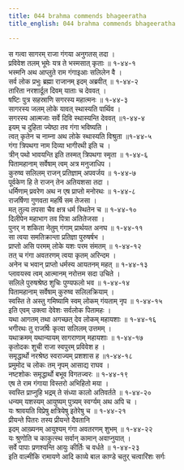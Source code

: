 ```yaml
---
title: 044 brahma commends bhageeratha
title_english: 044 brahma commends bhageeratha

---
```

स गत्वा सागरम् राजा गंगया अनुगतस् तदा ।  
प्रविवेश तलम् भूमेः यत्र ते भस्मसात् कृताः ॥ १-४४-१  
भस्मनि अथ आप्लुते राम गंगाइआः सलिलेन वै ।  
सर्व लोक प्रभुः ब्रह्मा राजानम् इदम् अब्रवीत् ॥ १-४४-२  
तारिता नरशार्दूल दिवम् याताः च देववत् ।  
षष्टिः पुत्र सहस्राणि सगरस्य महात्मनः ॥ १-४४-३  
सागरस्य जलम् लोके यावत् स्थास्यति पार्थिव ।  
सगरस्य आत्मजाः सर्वे दिवि स्थास्यन्ति देववत् ॥१-४४-४  
इयम् च दुहिता ज्येष्ठा तव गंगा भविष्यति ।  
त्वत् कृतेन च नाम्ना अथ लोके स्थास्यति विश्रुता ॥१-४४-५  
गंगा त्रिपथगा नाम दिव्या भागीरथी इति च ।  
त्रीन् पथो भावयन्ति इति तस्मत् त्रिपथगा स्मृता ॥ १-४४-६  
पितामहानाम् सर्वेषाम् त्वम् अत्र मनुजाधिप ।  
कुरुष्व सलिलम् राजन् प्रतिज्ञाम् अपवर्जय ॥ १-४४-७  
पूर्वकेण हि ते राजन् तेन अतियशसा तदा ।  
धर्मिणाम् प्रवरेण अथ न एष प्राप्तो मनोरथः ॥ १-४४-८  
राजर्षिणा गुणवता महर्षि सम तेजसा ।  
मत् तुल्य तपसा चैव क्षत्र धर्म स्थितेन च ॥ १-४४-१०  
दिलीपेन महाभाग तव पित्रा अतितेजसा ।  
पुनर् न शकिता नेतुम् गंगाम् प्रार्थयत अनघ ॥ १-४४-११  
सा त्वया समतिक्रान्ता प्रतिज्ञा पुरुषर्षभ ।  
प्राप्तो असि परमम् लोके यशः परम संमतम् ॥ १-४४-१२  
तत् च गंगा अवतरणम् त्वया कृतम् अरिन्दम ।  
अनेन च भवान् प्राप्तो धर्मस्य आयतनम् महत् ॥ १-४४-१३  
प्लावयस्व त्वम् आत्मानम् नरोत्तम सदा उचिते ।  
सलिले पुरुषश्रेष्ठ शुचिः पुण्यफलो भव ॥ १-४४-१४  
पितामहानाम् सर्वेषाम् कुरुष्व सलिलक्रियाम् ।  
स्वस्ति ते अस्तु गमिष्यामि स्वम् लोकम् गंयताम् नृप ॥ १-४४-१५  
इति एवम् उक्त्वा देवेशः सर्वलोक पितामहः ।  
यथा आगतम् तथा अगच्छत् देव लोकम् महायशाः ॥ १-४४-१६  
भगीरथः तु राजर्षिः कृत्वा सलिलम् उत्तमम् ।  
यथाक्रमम् यथान्यायम् सागराणाम् महायशाः ॥ १-४४-१७  
कृतोदकः शुची राजा स्वपुरम् प्रविवेश ह ।  
समृद्धार्थो नरश्रेष्ठ स्वराज्यम् प्रशशास ह ॥१-४४-१८  
प्रमुमोद च लोकः तम् नृपम् आसाद्य राघव ।  
नष्टशोकः समृद्धार्थो बभूव विगतज्वरः ॥ १-४४-१९  
एष ते राम गंगाया विस्तरो अभिहितो मया ।  
स्वस्ति प्राप्नुहि भद्रम् ते संध्या कालो अतिवर्तते ॥ १-४४-२०  
धन्यम् यशस्यम् आयुष्यम् पुत्र्यम् स्वर्ग्यम् अथ अपि च ।  
यः श्रावयति विप्रेषु क्षत्रियेषु इतेरेषु च ॥ १-४४-२१  
प्रीयन्ते पितरः तस्य प्रीयन्ते दैवतानि  
इदम् आख़्यनम् आयुश्यम् गंगा अवतरणम् शुभम् ॥ १-४४-२२  
यः श्रुणोति च काकुत्स्थ सर्वान् कामान् अवाप्नुयात् ।  
सर्वे पापाः प्रणश्यन्ति आयुः कीर्तिः च वर्धते ॥ १-४४-२३  
इति वाल्मीकि रामायणे आदि काव्ये बाल काण्डे चतुर् चत्वारिंशः सर्गः